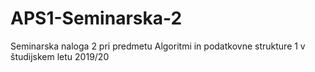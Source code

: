# APS1-Seminarska-2
Seminarska naloga 2 pri predmetu Algoritmi in podatkovne strukture 1 v študijskem letu 2019/20
